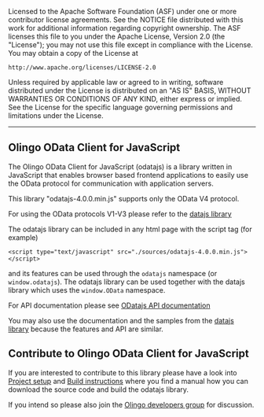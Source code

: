 Licensed to the Apache Software Foundation (ASF) under one
or more contributor license agreements.  See the NOTICE file
distributed with this work for additional information
regarding copyright ownership.  The ASF licenses this file
to you under the Apache License, Version 2.0 (the
"License"); you may not use this file except in compliance
with the License.  You may obtain a copy of the License at

    http://www.apache.org/licenses/LICENSE-2.0

Unless required by applicable law or agreed to in writing,
software distributed under the License is distributed on an
"AS IS" BASIS, WITHOUT WARRANTIES OR CONDITIONS OF ANY
KIND, either express or implied.  See the License for the
specific language governing permissions and limitations
under the License.

-------------------------
## Olingo OData Client for JavaScript
The Olingo OData Client for JavaScript (odatajs) is a library written in JavaScript that enables browser based frontend applications to easily use the OData protocol for communication with application servers.

This library "odatajs-4.0.0.min.js" supports only the OData V4 protocol.

For using the OData protocols V1-V3 please refer to the [datajs library](http://datajs.codeplex.com/)

The odatajs library can be included in any html page with the script tag (for example)
```
<script type="text/javascript" src="./sources/odatajs-4.0.0.min.js"></script>
```
and its features can be used through the `odatajs` namespace (or `window.odatajs`). The odatajs library can be used together with the datajs library which uses the `window.OData` namespace.

For API documentation please see [ODatajs API documentation](http://olingo.apache.org/doc/javascript/apidoc/)

You may also use the documentation and the samples from the [datajs library](http://datajs.codeplex.com/documentation) because the features and API are similar.

## Contribute to Olingo OData Client for JavaScript
If you are interested to contribute to this library please have a look into [Project setup](http://olingo.apache.org/doc/javascript/project-setup.html) and [Build instructions](http://olingo.apache.org/doc/javascript/project-build.html) where you find a manual how you can download the source code and build the odatajs library.

If you intend so please also join the [Olingo developers group](http://olingo.apache.org/support.html) for discussion.

